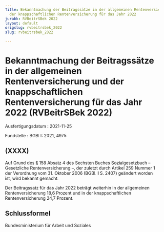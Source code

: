 ```yaml
---
Title: Bekanntmachung der Beitragssätze in der allgemeinen Rentenversicherung und
  der knappschaftlichen Rentenversicherung für das Jahr 2022
jurabk: RVBeitrSBek 2022
layout: default
origslug: rvbeitrsbek_2022
slug: rvbeitrsbek_2022

---
```


# Bekanntmachung der Beitragssätze in der allgemeinen Rentenversicherung und der knappschaftlichen Rentenversicherung für das Jahr 2022 (RVBeitrSBek 2022)

Ausfertigungsdatum
:   2021-11-25

Fundstelle
:   BGBl I: 2021, 4975


## (XXXX)

Auf Grund des § 158 Absatz 4 des Sechsten Buches Sozialgesetzbuch –
Gesetzliche Rentenversicherung –, der zuletzt durch Artikel 259 Nummer
1 der Verordnung vom 31. Oktober 2006 (BGBl. I S. 2407) geändert
worden ist, wird bekannt gemacht:

Der Beitragssatz für das Jahr 2022 beträgt weiterhin in der
allgemeinen Rentenversicherung 18,6 Prozent und in der
knappschaftlichen Rentenversicherung 24,7 Prozent.


## Schlussformel

Bundesministerium für Arbeit und Soziales

